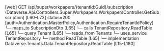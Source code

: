 [web] GET /api/super/workpapers/{tenantId:Guid}/subscription  (Dataverse.Api.Controllers.Super.Workpapers.WorkpapersController.GetSubscription)  [L60–L73] status=200 [auth=Authentication.MasterPolicy,Authentication.RequireTenantIdPolicy]
  └─ maps_to SubscriptionDto [L65]
  └─ calls TenantRepository.ReadTable [L65]
  └─ query Tenant [L65]
    └─ reads_from Tenants
  └─ uses_service TenantRepository
    └─ method ReadTable [L65]
      └─ implementation Dataverse.Tenants.Data.TenantRepository.ReadTable [L15-L180]

